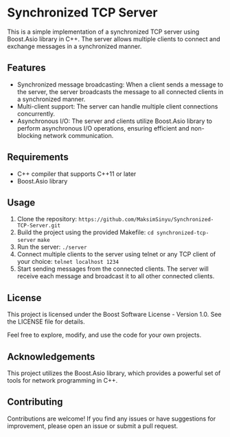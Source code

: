 # Synchronized TCP Server

This is a simple implementation of a synchronized TCP server using Boost.Asio library in C++. The server allows multiple clients to connect and exchange messages in a synchronized manner.

## Features

- Synchronized message broadcasting: When a client sends a message to the server, the server broadcasts the message to all connected clients in a synchronized manner.
- Multi-client support: The server can handle multiple client connections concurrently.
- Asynchronous I/O: The server and clients utilize Boost.Asio library to perform asynchronous I/O operations, ensuring efficient and non-blocking network communication.

## Requirements

- C++ compiler that supports C++11 or later
- Boost.Asio library

## Usage

1. Clone the repository: 
``` https://github.com/MaksimSinyu/Synchronized-TCP-Server.git ```
2. Build the project using the provided Makefile:
```cd synchronized-tcp-server```
```make```
3. Run the server:
```./server```
4. Connect multiple clients to the server using telnet or any TCP client of your choice:
```telnet localhost 1234```
5. Start sending messages from the connected clients. The server will receive each message and broadcast it to all other connected clients.

## License

This project is licensed under the Boost Software License - Version 1.0. See the LICENSE file for details.

Feel free to explore, modify, and use the code for your own projects.

## Acknowledgements

This project utilizes the Boost.Asio library, which provides a powerful set of tools for network programming in C++.

## Contributing

Contributions are welcome! If you find any issues or have suggestions for improvement, please open an issue or submit a pull request.
